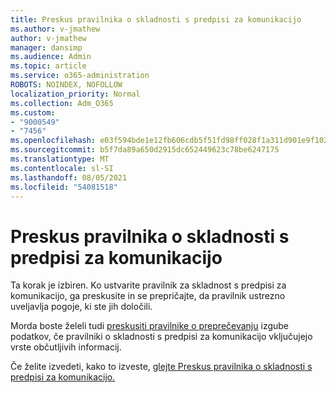 ```yaml
---
title: Preskus pravilnika o skladnosti s predpisi za komunikacijo
ms.author: v-jmathew
author: v-jmathew
manager: dansimp
ms.audience: Admin
ms.topic: article
ms.service: o365-administration
ROBOTS: NOINDEX, NOFOLLOW
localization_priority: Normal
ms.collection: Adm_O365
ms.custom:
- "9000549"
- "7456"
ms.openlocfilehash: e03f594bde1e12fb606cdb5f51fd98ff028f1a311d901e9f10241b027231c371
ms.sourcegitcommit: b5f7da89a650d2915dc652449623c78be6247175
ms.translationtype: MT
ms.contentlocale: sl-SI
ms.lasthandoff: 08/05/2021
ms.locfileid: "54081518"
---
```

# <a name="test-your-communication-compliance-policy"></a>Preskus pravilnika o skladnosti s predpisi za komunikacijo

Ta korak je izbiren. Ko ustvarite pravilnik za skladnost s predpisi za komunikacijo, ga preskusite in se prepričajte, da pravilnik ustrezno uveljavlja pogoje, ki ste jih določili.

Morda boste želeli tudi [preskusiti pravilnike o preprečevanju](https://go.microsoft.com/fwlink/?linkid=2110890) izgube podatkov, če pravilniki o skladnosti s predpisi za komunikacijo vključujejo vrste občutljivih informacij.

Če želite izvedeti, kako to izveste, [glejte Preskus pravilnika o skladnosti s predpisi za komunikacijo.](https://go.microsoft.com/fwlink/?linkid=2111304)
